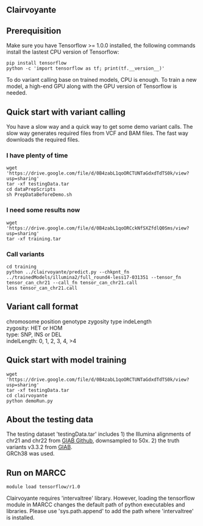 ## Clairvoyante

## Prerequisition
Make sure you have Tensorflow >= 1.0.0 installed, the following commands install the lastest CPU version of Tensorflow:
```
pip install tensorflow
python -c 'import tensorflow as tf; print(tf.__version__)'
```
To do variant calling base on trained models, CPU is enough. To train a new model, a high-end GPU along with the GPU version of Tensorflow is needed.


## Quick start with variant calling 
You have a slow way and a quick way to get some demo variant calls. The slow way generates required files from VCF and BAM files. The fast way downloads the required files.
### I have plenty of time
```
wget 'https://drive.google.com/file/d/0B4zabL1qoORCTUNTaGdxdTdTS0k/view?usp=sharing'
tar -xf testingData.tar
cd dataPrepScripts
sh PrepDataBeforeDemo.sh
```
### I need some results now
```
wget 'https://drive.google.com/file/d/0B4zabL1qoORCckNfSXZfdlQ0Sms/view?usp=sharing'
tar -xf training.tar
```
### Call variants
```
cd training
python ../clairvoyante/predict.py --chkpnt_fn ../trainedModels/illumina2/full_round4-less17-031351 --tensor_fn tensor_can_chr21 --call_fn tensor_can_chr21.call
less tensor_can_chr21.call
```

## Variant call format
chromosome position genotype zygosity type indeLength
<br>
zygosity: HET or HOM
<br>
type: SNP, INS or DEL
<br>
indelLength: 0, 1, 2, 3, 4, >4 
<br>

## Quick start with model training
```
wget 'https://drive.google.com/file/d/0B4zabL1qoORCTUNTaGdxdTdTS0k/view?usp=sharing'
tar -xf testingData.tar
cd clairvoyante
python demoRun.py
```

## About the testing data
The testing dataset 'testingData.tar' includes 1) the Illumina alignments of chr21 and chr22 from [GIAB Github](ftp://ftp-trace.ncbi.nlm.nih.gov/giab/ftp/data/NA12878/NIST_NA12878_HG001_HiSeq_300x/NHGRI_Illumina300X_novoalign_bams/HG001.GRCh38_full_plus_hs38d1_analysis_set_minus_alts.300x.bam), downsampled to 50x. 2) the truth variants v3.3.2 from [GIAB](ftp://ftp-trace.ncbi.nlm.nih.gov/giab/ftp/release/NA12878_HG001/NISTv3.3.2/GRCh38).
<br>
GRCh38 was used. 


## Run on MARCC
```
module load tensorflow/r1.0
```
Clairvoyante requires 'intervaltree' library. However, loading the tensorflow module in MARCC changes the default path of python executables and libraries. Please use 'sys.path.append' to add the path where 'intervaltree' is installed.

